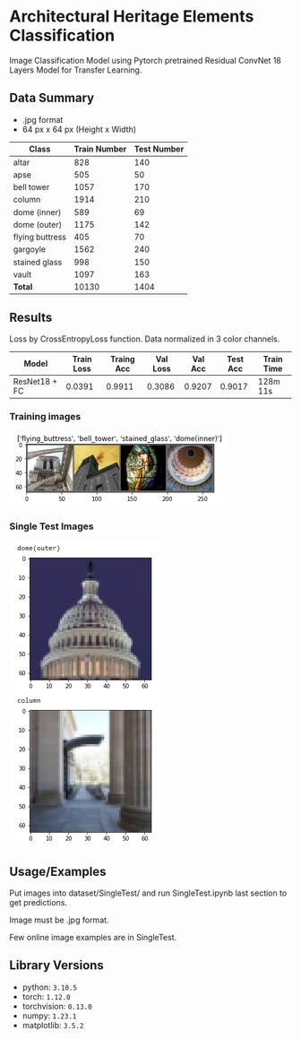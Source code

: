 # Architectural Heritage Elements Classification

Image Classification Model using Pytorch pretrained Residual ConvNet 18 Layers Model for Transfer Learning.

## Data Summary

- .jpg format
- 64 px x 64 px (Height x Width)


| Class | Train Number | Test Number |
| --- | --- | --- |
| altar | 828 | 140 |
| apse | 505 | 50 |
| bell tower | 1057 | 170 |
| column | 1914 | 210 |
| dome (inner) | 589 | 69 |
| dome (outer) | 1175 | 142 |
| flying buttress | 405 | 70 |
| gargoyle | 1562 | 240 |
| stained glass | 998 | 150 |
| vault | 1097 | 163 |
| **Total** | 10130 | 1404 |



## Results

Loss by CrossEntropyLoss function.  Data normalized in 3 color channels.

Model | Train Loss | Traing Acc | Val Loss | Val Acc | Test Acc | Train Time | 
--- | --- | --- | --- |--- |--- |---
ResNet18 + FC | 0.0391 | 0.9911 | 0.3086 | 0.9207 | 0.9017 | 128m 11s |

### Training images
![Training images](/ScreenShots/InputSample.PNG)

### Single Test Images
![Single Test Images](/ScreenShots/OutputSample.PNG)



## Usage/Examples

Put images into dataset/SingleTest/ and run SingleTest.ipynb last section to get predictions. 

Image must be .jpg format.

Few online image examples are in SingleTest.



## Library Versions

- python: `3.10.5`
- torch: `1.12.0`
- torchvision: `0.13.0`
- numpy: `1.23.1`
- matplotlib: `3.5.2`
